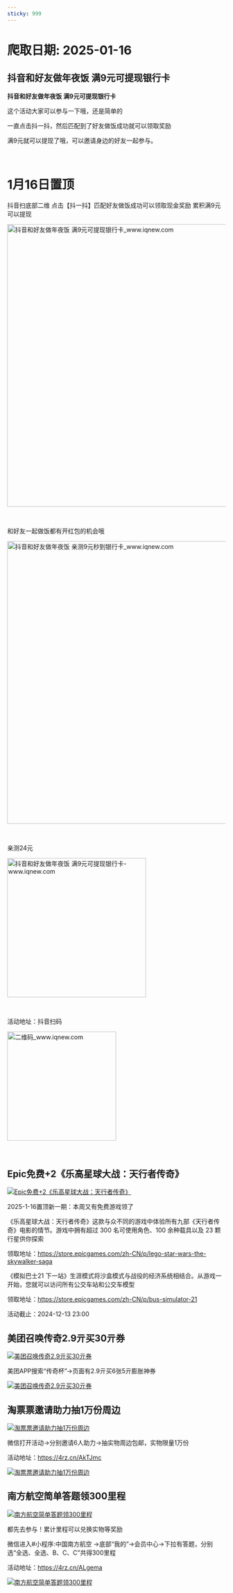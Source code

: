 ```yaml
---
sticky: 999
---
```

# 爬取日期: 2025-01-16
## 抖音和好友做年夜饭 满9元可提现银行卡

<p><strong>抖音和好友做年夜饭 满9元可提现银行卡</strong></p>
<p>这个活动大家可以参与一下哦，还是简单的</p>
<p>一直点击抖一抖，然后匹配到了好友做饭成功就可以领取奖励</p>
<p>满9元就可以提现了哦，可以邀请身边的好友一起参与。</p>
<p>&nbsp;</p>
<h1>1月16日置顶</h1>
<p>抖音扫底部二维 点击【抖一抖】匹配好友做饭成功可以领取现金奖励 累积满9元可以提现</p>
<p><img alt="抖音和好友做年夜饭 满9元可提现银行卡_www.iqnew.com" src="https://image.smallfawn.work/?url=https://img.iqnew.com/d/file/p/2025/01/14/22f998035c8bf2de62769403ac412467.jpg" style="width: 650px; *//* height: 715px;" referrerpolicy="no-referrer"></p>
<p>&nbsp;</p>
<p>和好友一起做饭都有开红包的机会哦</p>
<p><img alt="抖音和好友做年夜饭 亲测9元秒到银行卡_www.iqnew.com" src="https://image.smallfawn.work/?url=https://img.iqnew.com/d/file/p/2025/01/14/15145a66fb3d133a69197ff5c8780bb9.jpg" style="width: 650px; *//* height: 715px;" referrerpolicy="no-referrer"></p>
<p>&nbsp;</p>
<p>亲测24元</p>
<p><img alt="抖音和好友做年夜饭 满9元可提现银行卡-www.iqnew.com" src="https://image.smallfawn.work/?url=https://img.iqnew.com/d/file/p/2025/01/14/08e3e7ac54f2563cdc4c9ba19895d9b7.jpg" style="width: 320px; *//* height: 715px;" referrerpolicy="no-referrer"></p>
<p>&nbsp;</p>
<p>活动地址：抖音扫码</p>
<p><img alt="二维码_www.iqnew.com" src="https://image.smallfawn.work/?url=https://img.iqnew.com/d/file/p/2025/01/15/e8c1d6d2f0b2dfef8e9359cee8f10682.jpg" style="width: 251px; *//* height: 260px;" referrerpolicy="no-referrer"></p><br>
                    
                    
                

## Epic免费+2《乐高星球大战：天行者传奇》
<p>
    <a rel="nofollow" target="_blank" href="https://www.qqhjy6.xyz/caiji/data/images/2024-12-08/379e6ed8fabf23fc63999a1e072d683a.jpg"><img src="https://image.smallfawn.work/?url=https://www.qqhjy6.xyz/caiji/data/images/2024-12-08/379e6ed8fabf23fc63999a1e072d683a.jpg" title="Epic免费+2《乐高星球大战：天行者传奇》 " alt="Epic免费+2《乐高星球大战：天行者传奇》 " referrerpolicy="no-referrer"></a> 
</p>
<p>2025-1-16置顶新一期：本周又有免费游戏领了</p>
<p>
    《乐高星球大战：天行者传奇》这款与众不同的游戏中体验所有九部《天行者传奇》电影的情节。游戏中拥有超过 300 名可使用角色、100 余种载具以及 23 颗行星供你探索
</p>
<p>
    领取地址：<a rel="nofollow" target="_blank" href="https://store.epicgames.com/zh-CN/p/lego-star-wars-the-skywalker-saga">https://store.epicgames.com/zh-CN/p/lego-star-wars-the-skywalker-saga</a> 
</p>
<p>
    《模拟巴士21 下一站》生涯模式将沙盒模式与战役的经济系统相结合。从游戏一开始，您就可以访问所有公交车站和公交车模型
</p>
<p>
    领取地址：<a rel="nofollow" target="_blank" href="https://store.epicgames.com/zh-CN/p/bus-simulator-21">https://store.epicgames.com/zh-CN/p/bus-simulator-21</a> 
</p>
<p>
    活动截止：2024-12-13 23:00
</p>

## 美团召唤传奇2.9亓买30亓券
<p>
    <a rel="nofollow" target="_blank" href="https://www.qqhjy6.xyz/caiji/data/images/2024-11-29/79e3071b13b292d2817feabda32f2e25.jpg"><img src="https://image.smallfawn.work/?url=https://www.qqhjy6.xyz/caiji/data/images/2024-11-29/79e3071b13b292d2817feabda32f2e25.jpg" title="美团召唤传奇2.9亓买30亓券 " alt="美团召唤传奇2.9亓买30亓券 " referrerpolicy="no-referrer"></a> 
</p>
<p>
    美团APP搜索“传奇杯”-&gt;页面有2.9亓买6张5亓膨胀神券
</p>
<p>
    <a rel="nofollow" target="_blank" href="https://www.qqhjy6.xyz/caiji/data/images/2024-11-29/d03a7e2d00d28b43b36e4401236a339d.png"><img src="https://image.smallfawn.work/?url=https://www.qqhjy6.xyz/caiji/data/images/2024-11-29/d03a7e2d00d28b43b36e4401236a339d.png" title="美团召唤传奇2.9亓买30亓券 " alt="美团召唤传奇2.9亓买30亓券 " referrerpolicy="no-referrer"></a> 
</p>

## 淘票票邀请助力抽1万份周边
<p>
    <a rel="nofollow" target="_blank" href="https://www.qqhjy6.xyz/caiji/data/images/2024-12-24/952b8dda27f21b4c5684e879156bfb75.jpg"><img src="https://image.smallfawn.work/?url=https://www.qqhjy6.xyz/caiji/data/images/2024-12-24/952b8dda27f21b4c5684e879156bfb75.jpg" title="淘票票邀请助力抽1万份周边 " alt="淘票票邀请助力抽1万份周边 " referrerpolicy="no-referrer"></a> 
</p>
<p>
    微信打开活动-&gt;分别邀请6人助力-&gt;抽实物周边包邮，实物限量1万份
</p>
<p>
    活动地址：<a rel="nofollow" target="_blank" href="https://4rz.cn/AkTJmc">https://4rz.cn/AkTJmc</a> 
</p>
<p>
    <a rel="nofollow" target="_blank" href="https://www.qqhjy6.xyz/caiji/data/images/2024-12-24/c4711f64b6444dd96c0f76696e1e02e6.jpg"><img src="https://image.smallfawn.work/?url=https://www.qqhjy6.xyz/caiji/data/images/2024-12-24/c4711f64b6444dd96c0f76696e1e02e6.jpg" title="淘票票邀请助力抽1万份周边 " alt="淘票票邀请助力抽1万份周边 " referrerpolicy="no-referrer"></a> 
</p>

## 南方航空简单答题领300里程
<p>
    <a rel="nofollow" target="_blank" href="https://www.qqhjy6.xyz/caiji/data/images/2024-12-27/59d27679e6bfb896f8edb27ce8d2c8bb.jpg"><img src="https://image.smallfawn.work/?url=https://www.qqhjy6.xyz/caiji/data/images/2024-12-27/59d27679e6bfb896f8edb27ce8d2c8bb.jpg" title="南方航空简单答题领300里程 " alt="南方航空简单答题领300里程 " referrerpolicy="no-referrer"></a> 
</p>
<p>都先去参与！累计里程可以兑换实物等奖励</p>
<p>
    微信进入#小程序:中国南方航空&nbsp;-&gt;底部“我的”-&gt;会员中心-&gt;下拉有答题，分别选“全选、全选、B、C、C”共得300里程
</p>
<p>
    活动地址：<a rel="nofollow" target="_blank" href="https://4rz.cn/ALgema">https://4rz.cn/ALgema</a> 
</p>
<p>
    <a rel="nofollow" target="_blank" href="https://www.qqhjy6.xyz/caiji/data/images/2024-12-27/0b0efc5887b97d2740e132962068b9a4.jpg"><img src="https://image.smallfawn.work/?url=https://www.qqhjy6.xyz/caiji/data/images/2024-12-27/0b0efc5887b97d2740e132962068b9a4.jpg" title="南方航空简单答题领300里程 " alt="南方航空简单答题领300里程 " referrerpolicy="no-referrer"></a> 
</p>

